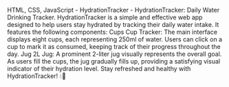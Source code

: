 HTML, CSS, JavaScript - HydrationTracker - HydrationTracker: Daily Water Drinking Tracker. HydrationTracker is a simple and effective web app designed to help users stay hydrated by tracking their daily water intake. It features the following components:
Cups
Cup Tracker: The main interface displays eight cups, each representing 250ml of water. Users can click on a cup to mark it as consumed, keeping track of their progress throughout the day.
Jug 
2L Jug: A prominent 2-liter jug visually represents the overall goal. As users fill the cups, the jug gradually fills up, providing a satisfying visual indicator of their hydration level. Stay refreshed and healthy with HydrationTracker! 💧🌊

